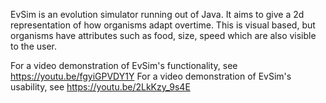 EvSim is an evolution simulator running out of Java. It aims to give a 2d representation of how organisms adapt overtime. 
This is visual based, but organisms have attributes such as food, size, speed which are also visible to the user. 

For a video demonstration of EvSim's functionality, see https://youtu.be/fgyiGPVDY1Y
For a video demonstration of EvSim's usability, see https://youtu.be/2LkKzy_9s4E
